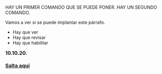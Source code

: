 HAY UN PRIMER COMANDO QUE SE PUEDE PONER.
        HAY UN SEGUNDO COMANDO.
	
	
Vamos a ver si se puede implantar este p&aacute;rrafo.
<ul>
	<li>Hay que ver</li>
	<li>Hay que revisar</li>
	<li>Hay que habilitar</li>
</ul>
<strong><span style="font-size: 16px;">10.10.20.<br />
<br />
<a href="http://www.quisqueyabiz.com/wiki/tiki-index.php?page=ADMINISTRACI%C3%93N+DEL+CGS" target="_blank">Salta aqui</a></span></strong>
